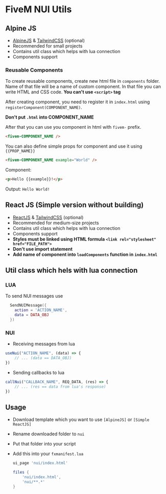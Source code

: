 # FiveM NUI Utils

## Alpine JS

-   [AlpineJS](https://alpinejs.dev/) & [TailwindCSS](https://tailwindcss.com/) (optional)
-   Recommended for small projects
-   Contains util class which helps with lua connection
-   Components support

### Reusable Components

To create reusable components, create new html file in `components` folder. Name of that file will be a name of custom component. In that file you can write HTML and CSS code. **You can't use `<script>` tag**

After creating component, you need to register it in `index.html` using `registerComponent(COMPONENT_NAME)`.

**Don't put `.html` into COMPONENT_NAME**

After that you can use you component in html with `fivem-` prefix.

```html
<fivem-COMPONENT_NAME />
```

You can also define simple props for component and use it using `{{PROP_NAME}}`

```html
<fivem-COMPONENT_NAME example="World" />
```

Component:

```html
<p>Hello {{example}}!</p>
```

Output: `Hello World!`

## React JS (Simple version without building)

-   [ReactJS](https://react.dev/) & [TailwindCSS](https://tailwindcss.com/) (optional)
-   Recommended for medium-size projects
-   Contains util class which helps with lua connection
-   Components support
-   **Styles must be linked using HTML formula `<link rel="stylesheet" href="FILE_PATH">`**
-   **Don't use import statement**
-   **Add name of component into `loadComponents` function in `index.html`**

## Util class which hels with lua connection

### LUA

To send NUI messages use

```lua
  SendNUIMessage({
    action = 'ACTION_NAME',
    data = DATA_OBJ
  })
```

### NUI

-   Receiving messages from lua

```js
useNui("ACTION_NAME", (data) => {
	// ... (data == DATA_OBJ)
})
```

-   Sending callbacks to lua

```js
callNui("CALLBACK_NAME", REQ_DATA, (res) => {
	// ... (res == data from lua's response)
})
```

## Usage

- Download template which you want to use `[AlpineJS]` or `[Simple ReactJS]`
- Rename downloaded folder to `nui`
- Put that folder into your script
- Add this into your `fxmanifest.lua`

	```lua
	ui_page 'nui/index.html'
	
	files {
	    'nui/index.html',
	    'nui/**.*'
	}
	```
